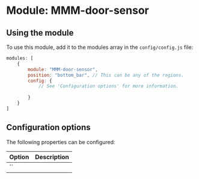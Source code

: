# Module: MMM-door-sensor



## Using the module

To use this module, add it to the modules array in the `config/config.js` file:
````javascript
modules: [
	{
		module: "MMM-door-sensor",
		position: "bottom_bar",	// This can be any of the regions.
		config: {
			// See 'Configuration options' for more information.
			
		}
	}
]
````

## Configuration options

The following properties can be configured:

| Option | Description
| ------ | -----------
| `` | 

